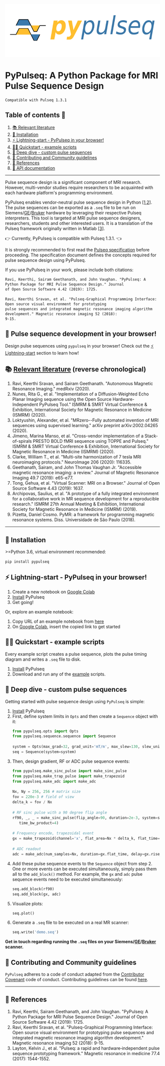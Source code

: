<p align="center">

![PyPulseq](logo.png)

</p>

# PyPulseq: A Python Package for MRI Pulse Sequence Design

`Compatible with Pulseq 1.3.1`

## Table of contents 🧾
1. [📚 Relevant literature][section-relevant-literature]
2. [🔨 Installation][section-installation]
3. [⚡ Lightning-start - PyPulseq in your browser!][section-lightning-start]
4. [🏃‍♂ Quickstart - example scripts][section-notebook-examples]
5. [🤿 Deep dive - custom pulse sequences][section-deep-dive]
6. [👥 Contributing and Community guidelines][section-contributing]
7. [📖 References][section-references]
8. [📃 API documentation][api-docs]

---

Pulse sequence design is a significant component of MRI research. However, multi-vendor studies require researchers to
be acquainted with each hardware platform's programming environment.

PyPulseq enables vendor-neutral pulse sequence design in Python [[1,2]](section-references). The pulse sequences can be
exported as a `.seq` file to be run on  Siemens/[GE]/[Bruker] hardware by leveraging their respective
Pulseq interpreters. This tool is targeted at MRI pulse sequence designers, researchers, students and other interested
users. It is a translation of the Pulseq framework originally written in Matlab [[3]](section-references).

👉 Currently, PyPulseq is compatible with Pulseq 1.3.1. 👈

It is strongly recommended to first read the [Pulseq specification]  before proceeding. The specification
document defines the concepts required for pulse sequence design using PyPulseq.

If you use PyPulseq in your work, please include both citations:
```
Ravi, Keerthi, Sairam Geethanath, and John Vaughan. "PyPulseq: A Python Package for MRI Pulse Sequence Design." Journal
of Open Source Software 4.42 (2019): 1725.

Ravi, Keerthi Sravan, et al. "Pulseq-Graphical Programming Interface: Open source visual environment for prototyping
pulse sequences and integrated magnetic resonance imaging algorithm development." Magnetic resonance imaging 52 (2018):
9-15.
```

## 📢 Pulse sequence development in your browser!
Design pulse sequences using `pypulseq` in your browser! Check out the [⚡ Lightning-start][section-lightning-start] section to
learn how!

## 📚 [Relevant literature][scholar-citations] (reverse chronological)
1. Ravi, Keerthi Sravan, and Sairam Geethanath. "Autonomous Magnetic Resonance Imaging." medRxiv (2020).
2. Nunes, Rita G., et al. "Implementation of a Diffusion-Weighted Echo Planar Imaging sequence using the Open Source
Hardware-Independent PyPulseq Tool." ISMRM & SMRT Virtual Conference & Exhibition, International Society for Magnetic
Resonance in Medicine (ISMRM) (2020).
3. Loktyushin, Alexander, et al. "MRzero--Fully automated invention of MRI sequences using supervised learning." arXiv
preprint arXiv:2002.04265 (2020).
4. Jimeno, Marina Manso, et al. "Cross-vendor implementation of a Stack-of-spirals PRESTO BOLD fMRI sequence using
TOPPE and Pulseq." ISMRM & SMRT Virtual Conference & Exhibition, International Society for Magnetic Resonance in
Medicine (ISMRM) (2020).
5. Clarke, William T., et al. "Multi-site harmonization of 7 tesla MRI neuroimaging protocols." NeuroImage 206 (2020): 116335.
6. Geethanath, Sairam, and John Thomas Vaughan Jr. "Accessible magnetic resonance imaging: a review." Journal of
Magnetic Resonance Imaging 49.7 (2019): e65-e77.
7. Tong, Gehua, et al. "Virtual Scanner: MRI on a Browser." Journal of Open Source Software 4.43 (2019): 1637.
8. Archipovas, Saulius, et al. "A prototype of a fully integrated environment for a collaborative work in MR sequence
development for a reproducible research." ISMRM 27th Annual Meeting & Exhibition, International Society for
Magnetic Resonance in Medicine (ISMRM) (2019).
9. Pizetta, Daniel Cosmo. PyMR: a framework for programming magnetic resonance systems. Diss. Universidade de São
Paulo (2018).
---

## 🔨 Installation
\>=Python 3.6, virtual environment recommended:

```pip install pypulseq```

## ⚡ Lightning-start - PyPulseq in your browser!
1. Create a new notebook on [Google Colab][google-colab]
2. [Install][section-installation] PyPulseq
3. Get going!

Or, explore an example notebook:
1. Copy URL of an example notebook from [here][section-notebook-examples]
2. On [Google Colab][google-colab], insert the copied link to get started

## 🏃‍♂ Quickstart - example scripts
Every example script creates a pulse sequence, plots the pulse timing diagram and writes a `.seq` file to disk.
1. [Install][section-installation] PyPulseq
2. Download and run any of the [example][script-examples] scripts.

## 🤿 Deep dive - custom pulse sequences
Getting started with pulse sequence design using `PyPulseq` is simple:
1. [Install][section-installation] PyPulseq
2. First, define system limits in `Opts` and then create a `Sequence` object with it:
    ```python
    from pypulseq.opts import Opts
    from pypulseq.sequence.sequence import Sequence

    system = Opts(max_grad=32, grad_unit='mT/m', max_slew=130, slew_unit='mT/m/s')
    seq = Sequence(system=system)
    ```
3. Then, design gradient, RF or ADC pulse sequence events:
    ```python
    from pypulseq.make_sinc_pulse import make_sinc_pulse
    from pypulseq.make_trap_pulse import make_trapezoid
    from pypulseq.make_adc import make_adc

    Nx, Ny = 256, 256 # matrix size
    fov = 220e-3 # field of view
    delta_k = fov / Nx

    # RF sinc pulse with a 90 degree flip angle
    rf90, _, _ = make_sinc_pulse(flip_angle=90, duration=2e-3, system=system, slice_thickness=5e-3, apodization=0.5,
       time_bw_product=4)

    # Frequency encode, trapezoidal event
    gx = make_trapezoid(channel='x', flat_area=Nx * delta_k, flat_time=6.4e-3, system=system)

    # ADC readout
    adc = make_adc(num_samples=Nx, duration=gx.flat_time, delay=gx.rise_time, system=system)
    ```
4. Add these pulse sequence events to the `Sequence` object from step 2. One or more events can be executed
simultaneously, simply pass them all to the `add_block()` method. For example, the `gx` and `adc` pulse sequence events
need to be executed simultaneously:
    ```python
    seq.add_block(rf90)
    seq.add_block(gx, adc)
    ```
5. Visualize plots:
    ```python
    seq.plot()
    ```
6. Generate a `.seq` file to be executed on a real MR scanner:
    ```python
    seq.write('demo.seq')
    ```

**Get in touch regarding running the `.seq` files on your Siemens/[GE]/[Bruker] scanner.**

## 👥 Contributing and Community guidelines
`PyPulseq` adheres to a code of conduct adapted from the [Contributor Covenant] code of conduct.
Contributing guidelines can be found [here][contrib-guidelines].

---
## 📖 References
1. Ravi, Keerthi, Sairam Geethanath, and John Vaughan. "PyPulseq: A Python Package for MRI Pulse Sequence Design."
Journal of Open Source Software 4.42 (2019): 1725.
2. Ravi, Keerthi Sravan, et al. "Pulseq-Graphical Programming Interface: Open source visual environment for prototyping
pulse sequences and integrated magnetic resonance imaging algorithm development." Magnetic resonance imaging 52 (2018):
9-15.
3. Layton, Kelvin J., et al. "Pulseq: a rapid and hardware‐independent pulse sequence prototyping framework." Magnetic
resonance in medicine 77.4 (2017): 1544-1552.

[Bruker]: https://github.com/pulseq/bruker_interpreter
[Contributor Covenant]: http://contributor-covenant.org
[GE]: https://toppemri.github.io
[Pulseq specification]: https://pulseq.github.io/specification.pdf
[api-docs]: https://pypulseq.readthedocs.io/
[contrib-guidelines]: https://github.com/imr-framework/pypulseq/blob/master/CONTRIBUTING.md
[google-colab]: https://colab.research.google.com/
[scholar-citations]: https://scholar.google.com/scholar?oi=bibs&hl=en&cites=16703093871665262997
[script-examples]: https://github.com/imr-framework/pypulseq/tree/master/pypulseq/seq_examples/scripts
[section-contributing]: #contributing-and-community-guidelines
[section-deep-dive]: #--deep-dive---custom-pulse-sequences
[section-installation]: #--installation
[section-lightning-start]: #--lightning-start---pypulseq-in-your-browser
[section-notebook-examples]: https://github.com/imr-framework/pypulseq/tree/dev/pypulseq/seq_examples/notebooks
[section-references]: #--references
[section-relevant-literature]: #--relevant-literature
